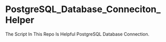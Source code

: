 # PostgreSQL_Database_Conneciton_Helper
The Script In This Repo Is  Helpful PostgreSQL Database Connection.
